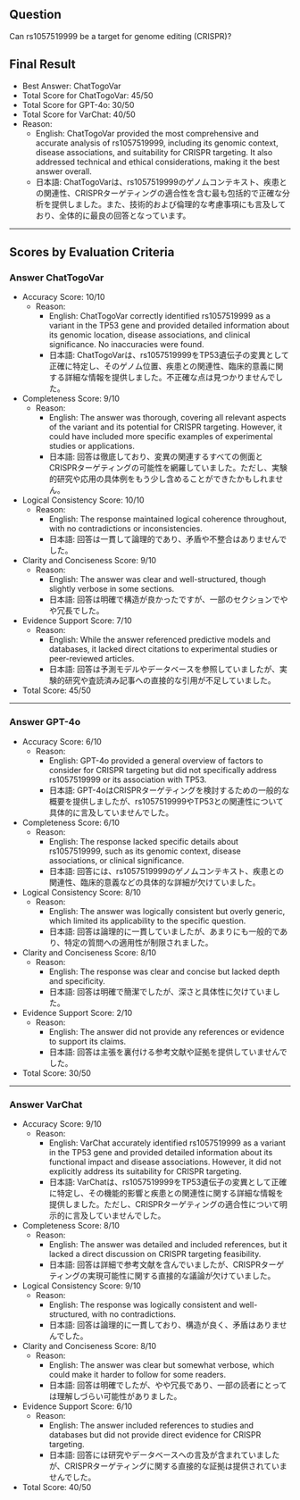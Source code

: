 ## Question

Can rs1057519999 be a target for genome editing (CRISPR)?

## Final Result

- Best Answer: ChatTogoVar
- Total Score for ChatTogoVar: 45/50
- Total Score for GPT-4o: 30/50
- Total Score for VarChat: 40/50
- Reason:
  - English: ChatTogoVar provided the most comprehensive and accurate analysis of rs1057519999, including its genomic context, disease associations, and suitability for CRISPR targeting. It also addressed technical and ethical considerations, making it the best answer overall.
  - 日本語: ChatTogoVarは、rs1057519999のゲノムコンテキスト、疾患との関連性、CRISPRターゲティングの適合性を含む最も包括的で正確な分析を提供しました。また、技術的および倫理的な考慮事項にも言及しており、全体的に最良の回答となっています。

---

## Scores by Evaluation Criteria

### Answer ChatTogoVar
- Accuracy Score: 10/10
  - Reason: 
    - English: ChatTogoVar correctly identified rs1057519999 as a variant in the TP53 gene and provided detailed information about its genomic location, disease associations, and clinical significance. No inaccuracies were found.
    - 日本語: ChatTogoVarは、rs1057519999をTP53遺伝子の変異として正確に特定し、そのゲノム位置、疾患との関連性、臨床的意義に関する詳細な情報を提供しました。不正確な点は見つかりませんでした。
- Completeness Score: 9/10
  - Reason: 
    - English: The answer was thorough, covering all relevant aspects of the variant and its potential for CRISPR targeting. However, it could have included more specific examples of experimental studies or applications.
    - 日本語: 回答は徹底しており、変異の関連するすべての側面とCRISPRターゲティングの可能性を網羅していました。ただし、実験的研究や応用の具体例をもう少し含めることができたかもしれません。
- Logical Consistency Score: 10/10
  - Reason: 
    - English: The response maintained logical coherence throughout, with no contradictions or inconsistencies.
    - 日本語: 回答は一貫して論理的であり、矛盾や不整合はありませんでした。
- Clarity and Conciseness Score: 9/10
  - Reason: 
    - English: The answer was clear and well-structured, though slightly verbose in some sections.
    - 日本語: 回答は明確で構造が良かったですが、一部のセクションでやや冗長でした。
- Evidence Support Score: 7/10
  - Reason: 
    - English: While the answer referenced predictive models and databases, it lacked direct citations to experimental studies or peer-reviewed articles.
    - 日本語: 回答は予測モデルやデータベースを参照していましたが、実験的研究や査読済み記事への直接的な引用が不足していました。
- Total Score: 45/50

---

### Answer GPT-4o
- Accuracy Score: 6/10
  - Reason: 
    - English: GPT-4o provided a general overview of factors to consider for CRISPR targeting but did not specifically address rs1057519999 or its association with TP53.
    - 日本語: GPT-4oはCRISPRターゲティングを検討するための一般的な概要を提供しましたが、rs1057519999やTP53との関連性について具体的に言及していませんでした。
- Completeness Score: 6/10
  - Reason: 
    - English: The response lacked specific details about rs1057519999, such as its genomic context, disease associations, or clinical significance.
    - 日本語: 回答には、rs1057519999のゲノムコンテキスト、疾患との関連性、臨床的意義などの具体的な詳細が欠けていました。
- Logical Consistency Score: 8/10
  - Reason: 
    - English: The answer was logically consistent but overly generic, which limited its applicability to the specific question.
    - 日本語: 回答は論理的に一貫していましたが、あまりにも一般的であり、特定の質問への適用性が制限されました。
- Clarity and Conciseness Score: 8/10
  - Reason: 
    - English: The response was clear and concise but lacked depth and specificity.
    - 日本語: 回答は明確で簡潔でしたが、深さと具体性に欠けていました。
- Evidence Support Score: 2/10
  - Reason: 
    - English: The answer did not provide any references or evidence to support its claims.
    - 日本語: 回答は主張を裏付ける参考文献や証拠を提供していませんでした。
- Total Score: 30/50

---

### Answer VarChat
- Accuracy Score: 9/10
  - Reason: 
    - English: VarChat accurately identified rs1057519999 as a variant in the TP53 gene and provided detailed information about its functional impact and disease associations. However, it did not explicitly address its suitability for CRISPR targeting.
    - 日本語: VarChatは、rs1057519999をTP53遺伝子の変異として正確に特定し、その機能的影響と疾患との関連性に関する詳細な情報を提供しました。ただし、CRISPRターゲティングの適合性について明示的に言及していませんでした。
- Completeness Score: 8/10
  - Reason: 
    - English: The answer was detailed and included references, but it lacked a direct discussion on CRISPR targeting feasibility.
    - 日本語: 回答は詳細で参考文献を含んでいましたが、CRISPRターゲティングの実現可能性に関する直接的な議論が欠けていました。
- Logical Consistency Score: 9/10
  - Reason: 
    - English: The response was logically consistent and well-structured, with no contradictions.
    - 日本語: 回答は論理的に一貫しており、構造が良く、矛盾はありませんでした。
- Clarity and Conciseness Score: 8/10
  - Reason: 
    - English: The answer was clear but somewhat verbose, which could make it harder to follow for some readers.
    - 日本語: 回答は明確でしたが、やや冗長であり、一部の読者にとっては理解しづらい可能性がありました。
- Evidence Support Score: 6/10
  - Reason: 
    - English: The answer included references to studies and databases but did not provide direct evidence for CRISPR targeting.
    - 日本語: 回答には研究やデータベースへの言及が含まれていましたが、CRISPRターゲティングに関する直接的な証拠は提供されていませんでした。
- Total Score: 40/50